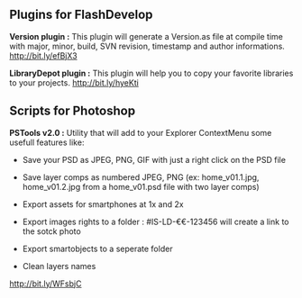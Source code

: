 ## Plugins for FlashDevelop ##

**Version plugin :**
This plugin will generate a Version.as file at compile time with major, minor, build, SVN revision, timestamp and author informations.
http://bit.ly/efBjX3

**LibraryDepot plugin :**
This plugin will help you to copy your favorite libraries to your projects.
http://bit.ly/hyeKti

## Scripts for Photoshop ##

**PSTools v2.0 :**
Utility that will add to your Explorer ContextMenu some usefull features like:
- Save your PSD as JPEG, PNG, GIF with just a right click on the PSD file

- Save layer comps as numbered JPEG, PNG (ex: home\_v01.1.jpg, home\_v01.2.jpg from a home\_v01.psd file with two layer comps)

- Export assets for smartphones at 1x and 2x

- Export images rights to a folder : #IS-LD-€€-123456 will create a link to the sotck photo

- Export smartobjects to a seperate folder

- Clean layers names

http://bit.ly/WFsbjC